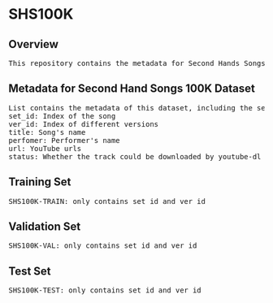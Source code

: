 # SHS100K
## Overview
<pre>This repository contains the metadata for Second Hands Songs 100K (SHS100K) dataset and some scripts for feature extraction. This dataset contains about 10,000 songs with 100,000 tracks. It splits into three sets: SHS100K-TRAIN, SHS-VAL and SHS-TRAIN. The metadata is provided in list. One could crawl raw audio through youtube-dl using the provided urls.</pre> 

## Metadata for Second Hand Songs 100K Dataset
<pre>List contains the metadata of this dataset, including the set_id, ver_id, title, performer, url, status. 
set_id: Index of the song
ver_id: Index of different versions
title: Song's name
perfomer: Performer's name
url: YouTube urls
status: Whether the track could be downloaded by youtube-dl
</pre>

## Training Set
<pre>SHS100K-TRAIN: only contains set_id and ver_id</pre>

## Validation Set
<pre>SHS100K-VAL: only contains set_id and ver_id</pre>

## Test Set
<pre>SHS100K-TEST: only contains set_id and ver_id</pre>

